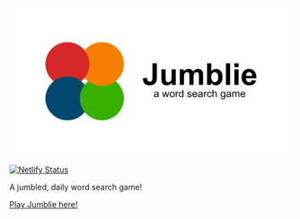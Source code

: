 ![Jumblie](./assets/og.png)

[![Netlify Status](https://api.netlify.com/api/v1/badges/b160648f-d7f3-4dba-814a-f4279865b507/deploy-status)](https://app.netlify.com/sites/jumblie/deploys)

A jumbled, daily word search game!

[Play Jumblie here!](https://jumblie.com)
